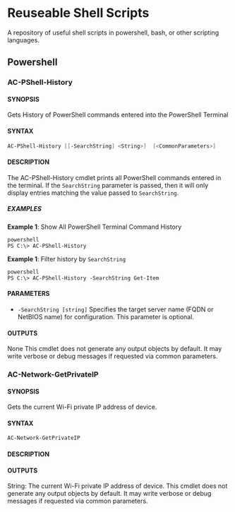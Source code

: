 # Reuseable Shell Scripts
A repository of useful shell scripts in powershell, bash, or other scripting languages.

## Powershell
### AC-PShell-History
#### SYNOPSIS
Gets History of PowerShell commands entered into the PowerShell Terminal
#### SYNTAX
```powershell
AC-PShell-History [[-SearchString] <String>]  [<CommonParameters>]
```
#### DESCRIPTION
The AC-PShell-History cmdlet prints all PowerShell commands entered in the terminal.
If the `SearchString` parameter is passed, then it will only display entries matching
the value passed to `SearchString`.
##### EXAMPLES
**Example 1**: Show All PowerShell Terminal Command History
```
powershell
PS C:\> AC-PShell-History
```
**Example 1**: Filter history by `SearchString`
```
powershell
PS C:\> AC-PShell-History -SearchString Get-Item
```
#### PARAMETERS
- `-SearchString [string]`
Specifies the target server name (FQDN or NetBIOS name) for configuration. This parameter is optional.
#### OUTPUTS
None
This cmdlet does not generate any output objects by default. It may write verbose or debug messages if requested via common parameters.

### AC-Network-GetPrivateIP
#### SYNOPSIS
Gets the current Wi-Fi private IP address of device.
#### SYNTAX
```powershell
AC-Network-GetPrivateIP
```
#### DESCRIPTION
#### OUTPUTS
String: The current Wi-Fi private IP address of device.
This cmdlet does not generate any output objects by default. It may write verbose or debug messages if requested via common parameters.